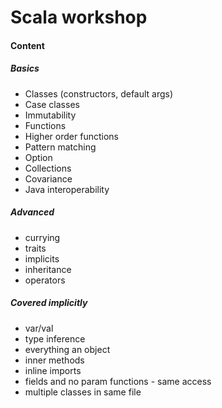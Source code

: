 # Scala workshop

#### Content
##### Basics
* Classes (constructors, default args)
* Case classes
* Immutability
* Functions
* Higher order functions
* Pattern matching
* Option
* Collections
* Covariance
* Java interoperability

##### Advanced
* currying
* traits
* implicits
* inheritance
* operators

##### Covered implicitly
* var/val
* type inference
* everything an object
* inner methods
* inline imports
* fields and no param functions - same access
* multiple classes in same file
